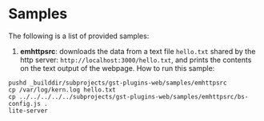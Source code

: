 
# Samples

The following is a list of provided samples:

1. **emhttpsrc**: downloads the data from a text file `hello.txt` shared by the http server: `http://localhost:3000/hello.txt`,
and prints the contents on the text output of the webpage.
How to run this sample:
```
pushd _builddir/subprojects/gst-plugins-web/samples/emhttpsrc
cp /var/log/kern.log hello.txt
cp ../../../../../subprojects/gst-plugins-web/samples/emhttpsrc/bs-config.js .
lite-server
```
